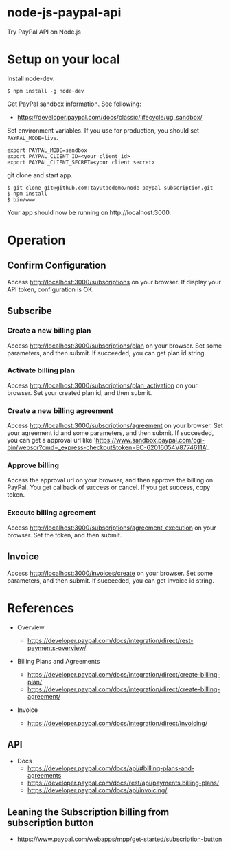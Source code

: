 # node-js-paypal-api
Try PayPal API on Node.js

# Setup on your local
Install node-dev.
```
$ npm install -g node-dev
```

Get PayPal sandbox information. See following:
- https://developer.paypal.com/docs/classic/lifecycle/ug_sandbox/

Set environment variables.
If you use for production, you should set `PAYPAL_MODE=live`.
```
export PAYPAL_MODE=sandbox
export PAYPAL_CLIENT_ID=<your client id>
export PAYPAL_CLIENT_SECRET=<your client secret>
```

git clone and start app.
```
$ git clone git@github.com:tayutaedomo/node-paypal-subscription.git
$ npm install
$ bin/www
```
Your app should now be running on http://localhost:3000.


# Operation
## Confirm Configuration
Access [http://localhost:3000/subscriptions](http://localhost:3000/subscriptions) on your browser.
If display your API token, configuration is OK.


## Subscribe
### Create a new billing plan
Access [http://localhost:3000/subscriptions/plan](http://localhost:3000/subscriptions/plan) on your browser.
Set some parameters, and then submit.
If succeeded, you can get plan id string.

### Activate billing plan
Access [http://localhost:3000/subscriptions/plan_activation](http://localhost:3000/subscriptions/plan_activation) on your browser.
Set your created plan id, and then submit.

### Create a new billing agreement
Access [http://localhost:3000/subscriptions/agreement](http://localhost:3000/subscriptions/agreement) on your browser.
Set your agreement id and some parameters, and then submit.
If succeeded, you can get a approval url like 'https://www.sandbox.paypal.com/cgi-bin/webscr?cmd=_express-checkout&token=EC-62016054V8774611A'.

### Approve billing
Access the approval url on your browser, and then approve the billing on PayPal.
You get callback of success or cancel.
If you get success, copy token.

### Execute billing agreement
Access [http://localhost:3000/subscriptions/agreement_execution](http://localhost:3000/subscriptions/agreement_execution) on your browser.
Set the token, and then submit.


## Invoice 
Access [http://localhost:3000/invoices/create](http://localhost:3000/invoices/create) on your browser.
Set some parameters, and then submit.
If succeeded, you can get invoice id string.


# References
- Overview
  - https://developer.paypal.com/docs/integration/direct/rest-payments-overview/

- Billing Plans and Agreements
  - https://developer.paypal.com/docs/integration/direct/create-billing-plan/
  - https://developer.paypal.com/docs/integration/direct/create-billing-agreement/

- Invoice
  - https://developer.paypal.com/docs/integration/direct/invoicing/

## API
- Docs
  - https://developer.paypal.com/docs/api/#billing-plans-and-agreements
  - https://developer.paypal.com/docs/rest/api/payments.billing-plans/
  - https://developer.paypal.com/docs/api/invoicing/

## Leaning the Subscription billing from subscription button
- https://www.paypal.com/webapps/mpp/get-started/subscription-button
